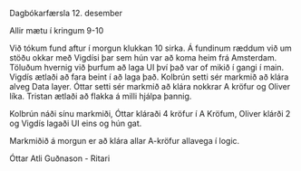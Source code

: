 Dagbókarfærsla 12. desember

Allir mætu í kringum 9-10



Við tókum fund aftur í morgun klukkan 10 sirka.
Á fundinum ræddum við um stöðu okkar með Vigdísi þar sem hún var að koma heim frá Amsterdam. Töluðum hvernig við þurfum að laga UI því það var of mikið í gangi í main. Vigdís ætlaði að fara beint í að laga það. Kolbrún setti sér markmið að klára alveg Data layer. Óttar setti sér markmið að klára nokkrar A kröfur og Oliver líka. Tristan ætlaði að flakka á milli hjálpa þannig.



Kolbrún náði sínu markmiði, Óttar kláraði 4 kröfur í A Kröfum, Oliver klárði 2 og Vigdís lagaði UI eins og hún gat.


Markmiðið á morgun er að klára allar A-kröfur allavega í logic. 


Óttar Atli Guðnason - Ritari

